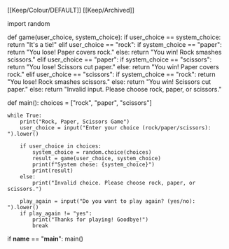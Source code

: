 [[Keep/Colour/DEFAULT]] [[Keep/Archived]] 

import random

def game(user_choice, system_choice):
    if user_choice == system_choice:
        return "It's a tie!"
    elif user_choice == "rock":
        if system_choice == "paper":
            return "You lose! Paper covers rock."
        else:
            return "You win! Rock smashes scissors."
    elif user_choice == "paper":
        if system_choice == "scissors":
            return "You lose! Scissors cut paper."
        else:
            return "You win! Paper covers rock."
    elif user_choice == "scissors":
        if system_choice == "rock":
            return "You lose! Rock smashes scissors."
        else:
            return "You win! Scissors cut paper."
    else:
        return "Invalid input. Please choose rock, paper, or scissors."

def main():
    choices = ["rock", "paper", "scissors"]
    
    while True:
        print("Rock, Paper, Scissors Game")
        user_choice = input("Enter your choice (rock/paper/scissors): ").lower()
        
        if user_choice in choices:
            system_choice = random.choice(choices)
            result = game(user_choice, system_choice)
            print(f"System chose: {system_choice}")
            print(result)
        else:
            print("Invalid choice. Please choose rock, paper, or scissors.")
        
        play_again = input("Do you want to play again? (yes/no): ").lower()
        if play_again != "yes":
            print("Thanks for playing! Goodbye!")
            break

if __name__ == "__main__":
    main()

